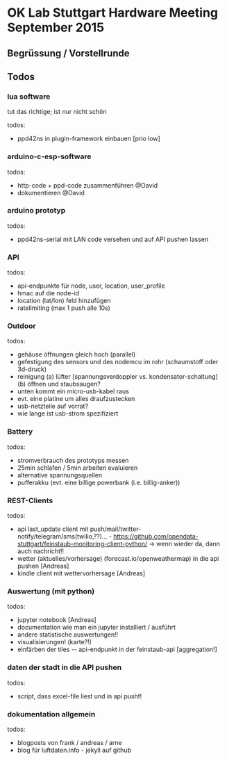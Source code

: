 # OK Lab Stuttgart Hardware Meeting September 2015

## Begrüssung / Vorstellrunde

## Todos

### lua software

tut das richtige; ist nur nicht schön

todos:

 - ppd42ns in plugin-framework einbauen  [prio low]

### arduino-c-esp-software

todos:

 - http-code + ppd-code zusammenführen @David
 - dokumentieren @David

### arduino prototyp

todos:

 - ppd42ns-serial mit LAN code versehen und auf API pushen lassen

### API

todos:

 - api-endpunkte für node, user, location, user_profile
 - hmac auf die node-id
 - location (lat/lon) feld hinzufügen
 - ratelimiting (max 1 push alle 10s)

### Outdoor

todos:

 - gehäuse öffnungen gleich hoch (parallel)
 - gefestigung des sensors und des nodemcu im rohr (schaumstoff oder 3d-druck)
 - reinigung (a) lüfter [spannungsverdoppler vs. kondensator-schaltung] (b) öffnen und staubsaugen?
 - unten kommt ein micro-usb-kabel raus
 - evt. eine platine um alles draufzustecken
 - usb-netzteile auf vorrat?
 - wie lange ist usb-strom spezifiziert

### Battery

todos:

 - stromverbrauch des prototyps messen
 - 25min schlafen / 5min arbeiten evaluieren
 - alternative spannungsquellen
 - pufferakku (evt. eine billige powerbank (i.e. billig-anker))

### REST-Clients

todos:

 - api last_update client mit push/mail/twitter-notify/telegram/sms(twilio,??)... - https://github.com/opendata-stuttgart/feinstaub-monitoring-client-python/
   -> wenn wieder da, dann auch nachricht!!
 - wetter (aktuelles/vorhersage) (forecast.io/openweathermap) in die api pushen [Andreas]
 - kindle client mit wettervorhersage [Andreas]


### Auswertung (mit python)

todos:

 - jupyter notebook [Andreas]
 - documentation wie man ein jupyter installiert / ausführt
 - andere statistische auswertungen!!
 - visualisierungen! (karte?!)
 - einfärben der tiles -- api-endpunkt in der feinstaub-api [aggregation!]

### daten der stadt in die API pushen

todos:

 - script, dass excel-file liest und in api pusht!

### dokumentation allgemein

todos:

 - blogposts von frank / andreas / arne
 - blog für luftdaten.info - jekyll auf github
 